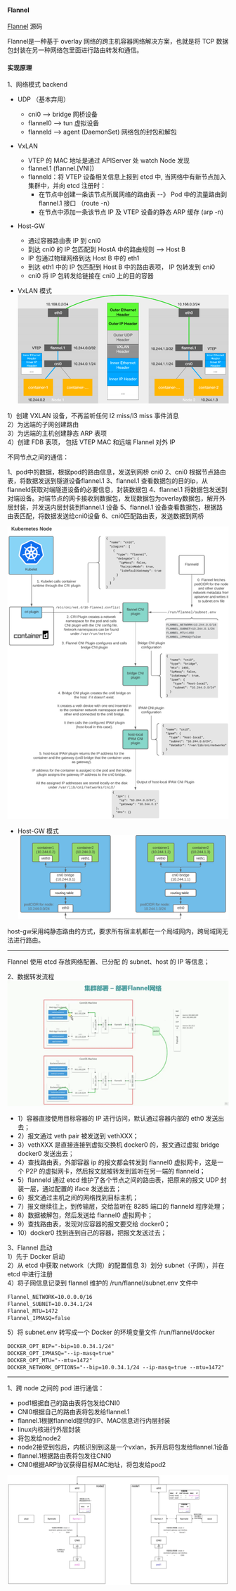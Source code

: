 #### Flannel

[Flannel](https://github.com/flannel-io/flannel) 源码

Flannel是一种基于 overlay 网络的跨主机容器网络解决方案，也就是将 TCP 数据包封装在另一种网络包里面进行路由转发和通信。

#### 实现原理

1、网络模式 backend
- UDP （基本弃用）
  - cni0 --> bridge 网桥设备  
  - flannel0 --> tun 虚拟设备  
  - flanneld --> agent (DaemonSet) 网络包的封包和解包
- VxLAN
  - VTEP 的 MAC 地址是通过 APIServer 处 watch Node 发现 
  - flannel.1 (flannel.[VNI])
  - flanneld：将 VTEP 设备相关信息上报到 etcd 中, 当网络中有新节点加入集群中，并向 etcd 注册时：
    - 在节点中创建一条该节点所属网络的路由表 --》 Pod 中的流量路由到 flannel.1 接口 （route -n）
    - 在节点中添加一条该节点 IP 及 VTEP 设备的静态 ARP 缓存 (arp -n) 
- Host-GW
  - 通过容器路由表 IP 到 cni0
  - 到达 cni0 的 IP 包匹配到 HostA 中的路由规则 --> Host B
  - IP 包通过物理网络到达 Host B 中的 eth1
  - 到达 eth1 中的 IP 包匹配到 Host B 中的路由表项， IP 包转发到 cni0
  - cni0 将 IP 包转发给链接在 cni0 上的目的容器

- VxLAN 模式
![img_2.png](img_2.png)

1）创建 VXLAN 设备，不再监听任何 l2 miss/l3 miss 事件消息  
2）为远端的子网创建路由  
3）为远端的主机创建静态 ARP 表项  
4）创建 FDB 表项， 包括 VTEP MAC 和远端 Flannel 对外 IP  

不同节点之间的通信：

1、pod中的数据，根据pod的路由信息，发送到网桥 cni0
2、cni0 根据节点路由表，将数据发送到隧道设备flannel.1
3、flannel.1 查看数据包的目的ip，从flanneld获取对端隧道设备的必要信息，封装数据包
4、flannel.1 将数据包发送到对端设备。对端节点的网卡接收到数据包，发现数据包为overlay数据包，解开外层封装，并发送内层封装到flannel.1 设备
5、flannel.1 设备查看数据包，根据路由表匹配，将数据发送给cni0设备
6、cni0匹配路由表，发送数据到网桥

![img_3.png](img_3.png)

- Host-GW 模式
![img_4.png](img_4.png)

host-gw采用纯静态路由的方式，要求所有宿主机都在一个局域网内，跨局域网无法进行路由。

---
Flannel 使用 etcd 存放网络配置、已分配 的 subnet、host 的 IP 等信息；  

2、数据转发流程
![img_6.png](img_5.png)

- 1）容器直接使用目标容器的 IP 进行访问，默认通过容器内部的 eth0 发送出去；
- 2）报文通过 veth pair 被发送到 vethXXX；
- 3）vethXXX 是直接连接到虚拟交换机 docker0 的，报文通过虚拟 bridge docker0 发送出去；
- 4）查找路由表，外部容器 ip 的报文都会转发到 flannel0 虚拟网卡，这是一个 P2P 的虚拟网卡，然后报文就被转发到监听在另一端的 flanneld；
- 5）flanneld 通过 etcd 维护了各个节点之间的路由表，把原来的报文 UDP 封装一层，通过配置的 iface 发送出去；
- 6）报文通过主机之间的网络找到目标主机；
- 7）报文继续往上，到传输层，交给监听在 8285 端口的 flanneld 程序处理；
- 8）数据被解包，然后发送给 flannel0 虚拟网卡；
- 9）查找路由表，发现对应容器的报文要交给 docker0；
- 10）docker0 找到连到自己的容器，把报文发送过去；

3、Flannel 启动  
1）先于 Docker 启动  
2）从 etcd 中获取 network（大网）的配置信息
3）划分 subnet（子网），并在 etcd 中进行注册  
4）将子网信息记录到 flannel 维护的 /run/flannel/subnet.env 文件中  
```shell
Flannel_NETWORK=10.0.0.0/16
Flannel_SUBNET=10.0.34.1/24
Flannel_MTU=1472
Flannel_IPMASQ=false
```
5）将 subnet.env 转写成一个 Docker 的环境变量文件 /run/flannel/docker
```shell
DOCKER_OPT_BIP="-bip=10.0.34.1/24"
DOCKER_OPT_IPMASQ="--ip-masq=true"
DOCKER_OPT_MTU="--mtu=1472"
DOCKER_NETWORK_OPTIONS="--bip=10.0.34.1/24 --ip-masq=true --mtu=1472"
```

---

1、跨 node 之间的 pod 进行通信：  
- pod1根据自己的路由表将包发给CNI0
- CNI0根据自己的路由表将包发给flannel.1
- flannel.1根据flanneld提供的IP、MAC信息进行内层封装
- linux内核进行外层封装
- 将包发给node2
- node2接受到包后，内核识别到这是一个vxlan，拆开后将包发给flannel.1设备
- flannel.1根据路由表将包发往CNI0
- CNI0根据ARP协议获得目标MAC地址，将包发给pod2

![img_6.png](img_6.png)






